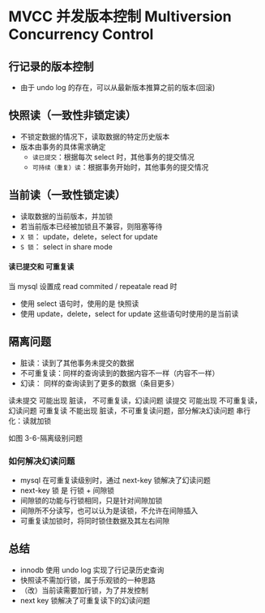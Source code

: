 # MVCC 并发版本控制 Multiversion Concurrency Control

## 行记录的版本控制

- 由于 undo log 的存在，可以从最新版本推算之前的版本(回滚)

## 快照读（一致性非锁定读）

- 不锁定数据的情况下，读取数据的特定历史版本
- 版本由事务的具体需求确定
  - `读已提交`：根据每次 select 时，其他事务的提交情况
  - `可持续（重复）读`：根据事务开始时，其他事务的提交情况

## 当前读（一致性锁定读）

- 读取数据的当前版本，并加锁
- 若当前版本已经被加锁且不兼容，则阻塞等待
- `X 锁`： update，delete，select for update
- `S 锁`： select in share mode

#### 读已提交和 可重复读

当 mysql 设置成 read commited / repeatale read 时

- 使用 select 语句时，使用的是 快照读
- 使用 update，delete，select for update 这些语句时使用的是当前读

## 隔离问题

- 脏读：读到了其他事务未提交的数据
- 不可重复读：同样的查询读到的数据内容不一样（内容不一样）
- 幻读： 同样的查询读到了更多的数据（条目更多）

读未提交 可能出现 脏读， 不可重复读，幻读问题
读提交 可能出现 不可重复读，幻读问题
可重复读 不能出现 脏读，不可重复读问题，部分解决幻读问题
串行化：读就加锁

如图 3-6-隔离级别问题

### 如何解决幻读问题

- mysql 在可重复读级别时，通过 next-key 锁解决了幻读问题
- next-key 锁 是 行锁 + 间隙锁
- 间隙锁的功能与行锁相同，只是针对间隙加锁
- 间隙所不分读写，也可以认为是读锁，不允许在间隙插入
- 可重复读加锁时，将同时锁住数据及其左右间隙

## 总结

- innodb 使用 undo log 实现了行记录历史查询
- 快照读不需加行锁，属于乐观锁的一种思路
- （改）当前读需要加行锁，为了并发控制
- next key 锁解决了可重复读下的幻读问题
